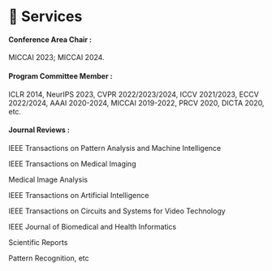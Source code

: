 # 🔆 Services

#### Conference Area Chair :
MICCAI 2023; MICCAI 2024.

#### Program Committee Member :
ICLR 2014, NeurIPS 2023, CVPR 2022/2023/2024, ICCV 2021/2023, ECCV 2022/2024, AAAI 2020-2024, MICCAI 2019-2022, PRCV 2020, DICTA 2020, etc.

#### Journal Reviews :
IEEE Transactions on Pattern Analysis and Machine Intelligence

IEEE Transactions on Medical Imaging

Medical Image Analysis

IEEE Transactions on Artificial Intelligence

IEEE Transactions on Circuits and Systems for Video Technology

IEEE Journal of Biomedical and Health Informatics

Scientific Reports

Pattern Recognition, etc
